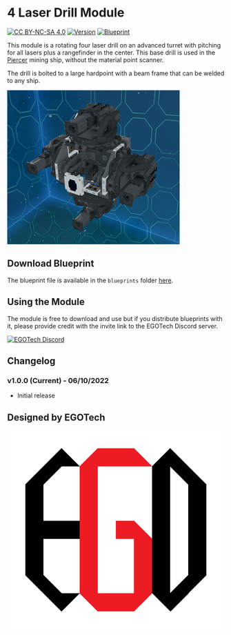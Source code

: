 # 4 Laser Drill Module

[![CC BY-NC-SA 4.0](https://img.shields.io/badge/License-CC%20BY--NC--SA%204.0-lightgrey.svg)](http://creativecommons.org/licenses/by-nc-sa/4.0/)
[![Version](https://img.shields.io/static/v1?label=Version&message=1.0.0&color=blue)](#changelog)
[![Blueprint](https://img.shields.io/static/v1?label=Blueprint&message=Free%20Download&color=brightgreen)](#download-blueprint)

This module is a rotating four laser drill on an advanced turret with pitching for all lasers plus a rangefinder in the center.
This base drill is used in the [Piercer](../../../piercer) mining ship, without the material point scanner.

The drill is bolted to a large hardpoint with a beam frame that can be welded to any ship.

![4 Laser Drill Modulee](./images/4_laser_drill1.png)

## Download Blueprint

The blueprint file is available in the `blueprints` folder [here](https://github.com/EGO-Tech/starbase-ships/raw/main/others/modules/4_laser_drill/blueprints/4_laser_drill.fbe).

## Using the Module

The module is free to download and use but if you distribute blueprints with it, please provide credit with the invite link to the EGOTech Discord server.

[![EGOTech Discord](https://discordapp.com/api/guilds/1013328685564178472/widget.png?style=banner2)](https://discord.gg/BKwVGvncmN)

## Changelog

### v1.0.0 (Current) - 06/10/2022

- Initial release

## Designed by EGOTech

![EGOTech](../../../others/egotech/logos/egotech_logo_light.png)
